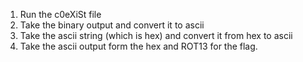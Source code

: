 1) Run the c0eXiSt file  
2) Take the binary output and convert it to ascii  
3) Take the ascii string (which is hex) and convert it from hex to ascii  
4) Take the ascii output form the hex and ROT13 for the flag.  
